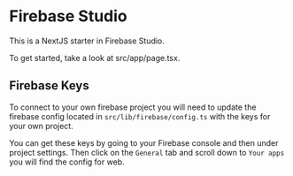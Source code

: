 # Firebase Studio

This is a NextJS starter in Firebase Studio.

To get started, take a look at src/app/page.tsx.

## Firebase Keys

To connect to your own firebase project you will need to update the firebase config located in `src/lib/firebase/config.ts` with the keys for your own project.

You can get these keys by going to your Firebase console and then under project settings. Then click on the `General` tab and scroll down to `Your apps` you will find the config for web.

